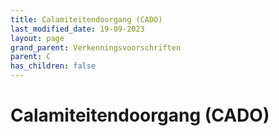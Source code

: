 ```yaml
---
title: Calamiteitendoorgang (CADO)
last_modified_date: 19-09-2023
layout: page
grand_parent: Verkenningsvoorschriften
parent: C
has_children: false
---
```


Calamiteitendoorgang (CADO)
===========================


